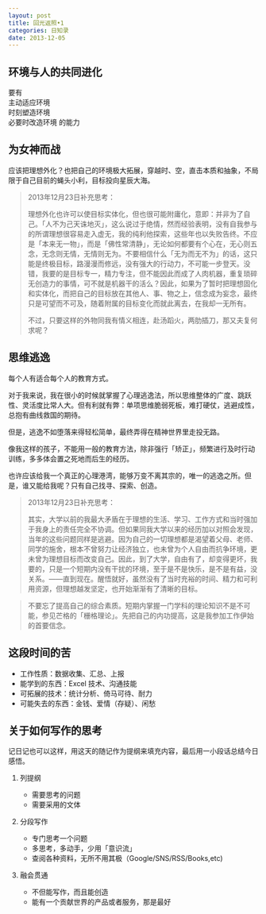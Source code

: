 ```yaml
---
layout: post
title: 回光返照•1
categories: 日知录
date: 2013-12-05   
---
```



## 环境与人的共同进化

要有  
主动适应环境  
时刻塑造环境  
必要时改造环境 
的能力

## 为女神而战
应该把理想外化？也把自己的环境极大拓展，穿越时、空，直击本质和抽象，不局限于自己目前的蝇头小利，目标投向星辰大海。

> 2013年12月23日补充思考：
> 
> 理想外化也许可以使目标实体化，但也很可能附庸化，意即：并非为了自己。「人不为己天诛地灭」，这么说过于绝情，然而经验表明，没有自我参与的所谓理想很容易走入虚无，我的纯利他探索，这些年也以失败告终。不应是「本来无一物」，而是「佛性常清静」，无论如何都要有个心在，无心则五念，无念则无情，无情则无为。不要相信什么「无为而无不为」的话，这只能是终极目标，路漫漫而修远，没有强大的行动力，不可能一步登天。没错，我要的是目标专一，精力专注，但不能因此而成了人肉机器，重复琐碎无创造力的事情，可不就是机器干的活么？因此，如果为了暂时把理想固化和实体化，而把自己的目标放在其他人、事、物之上，信念成为妄念，最终只是可望而不可及，随着附属的目标变化而就此离去，在我却一无所有。
> 
> 不过，只要这样的外物同我有情义相连，赴汤蹈火，两肋插刀，那又夫复何求呢？

## 思维逃逸
每个人有适合每个人的教育方式。

对于我来说，我在很小的时候就掌握了心理逃逸法，所以思维整体的广度、跳跃性、灵活度比常人大。但有利就有弊：单项思维脆弱死板，难打硬仗，逃避成性，总抱有曲线救国的期待。

但是，逃逸不如堕落来得轻松简单，最终弄得在精神世界里走投无路。

像我这样的孩子，不能用一般的教育方法，除非强行「矫正」，频繁进行及时行动训练，多多体会置之死地而后生的经历。

也许应该给我一个真正的心理港湾，能够万变不离其宗的，唯一的逃逸之所。但是，谁又能给我呢？只有自己找寻、探索、创造。

> 2013年12月23日补充思考：
>
> 其实，大学以前的我最大矛盾在于理想的生活、学习、工作方式和当时强加于我身上的责任完全不协调。但如果同我大学以来的经历加以对照会发现，当年的这些问题同样是逃避。因为自己的一切理想都是渴望着父母、老师、同学的施舍，根本不曾努力让经济独立，也未曾为个人自由而抗争环境，更未曾为理想目标而改变自己。因此，到了大学，自由有了，却变得更坏，我要的，只是一个短期内没有干扰的环境，至于是不是快乐，是不是有益，没关系。——直到现在。醒悟就好，虽然没有了当时充裕的时间、精力和可利用资源，但理想越发坚定，也开始渐渐有了清晰的目标。

> 不要忘了提高自己的综合素质。短期内掌握一门学科的理论知识不是不可能，参见芒格的「栅格理论」。先把自己的内功提高，这是我参加工作伊始的首要信念。

## 这段时间的苦
- 工作性质：数据收集、汇总、上报
- 能学到的东西：Excel 技术、沟通技能
- 可拓展的技术：统计分析、倚马可待、耐力
- 可能失去的东西：金钱、爱情（存疑）、闲愁

## 关于如何写作的思考
记日记也可以这样，用这天的随记作为提纲来填充内容，最后用一小段话总结今日感悟。

1. 列提纲
    * 需要思考的问题
    * 需要采用的文体

2. 分段写作
    * 专门思考一个问题
    * 多思考，多动手，少用「意识流」
    * 查阅各种资料，无所不用其极（Google/SNS/RSS/Books,etc)

3. 融会贯通
    * 不但能写作，而且能创造
    * 能有一个贡献世界的产品或者服务，那是最好
